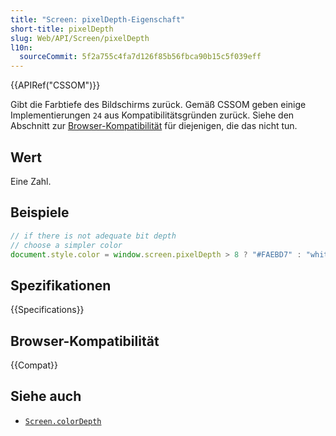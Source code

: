 ```yaml
---
title: "Screen: pixelDepth-Eigenschaft"
short-title: pixelDepth
slug: Web/API/Screen/pixelDepth
l10n:
  sourceCommit: 5f2a755c4fa7d126f85b56fbca90b15c5f039eff
---
```


{{APIRef("CSSOM")}}

Gibt die Farbtiefe des Bildschirms zurück. Gemäß CSSOM geben einige Implementierungen `24` aus Kompatibilitätsgründen zurück. Siehe den Abschnitt zur [Browser-Kompatibilität](#browser-kompatibilität) für diejenigen, die das nicht tun.

## Wert

Eine Zahl.

## Beispiele

```js
// if there is not adequate bit depth
// choose a simpler color
document.style.color = window.screen.pixelDepth > 8 ? "#FAEBD7" : "white";
```

## Spezifikationen

{{Specifications}}

## Browser-Kompatibilität

{{Compat}}

## Siehe auch

- [`Screen.colorDepth`](/de/docs/Web/API/Screen/colorDepth)
